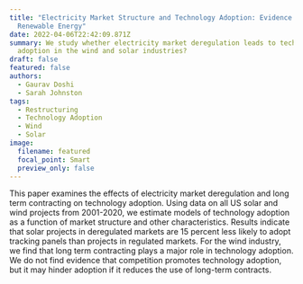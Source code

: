 ```yaml
---
title: "Electricity Market Structure and Technology Adoption: Evidence from
  Renewable Energy"
date: 2022-04-06T22:42:09.871Z
summary: We study whether electricity market deregulation leads to technology
  adoption in the wind and solar industries?
draft: false
featured: false
authors:
  - Gaurav Doshi
  - Sarah Johnston
tags:
  - Restructuring
  - Technology Adoption
  - Wind
  - Solar
image:
  filename: featured
  focal_point: Smart
  preview_only: false
---
```

This paper examines the effects of electricity market deregulation and long term contracting on technology adoption. Using data on all US solar and wind projects from 2001-2020, we estimate models of technology adoption as a function of market structure and other characteristics. Results indicate that solar projects in deregulated markets are 15 percent less likely to adopt tracking panels than projects in regulated markets. For the wind industry, we find that long term contracting plays a major role in technology adoption. We do not find evidence that competition promotes technology adoption, but it may hinder adoption if it reduces the use of long-term contracts.